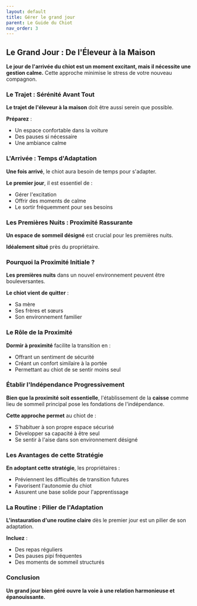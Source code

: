 ```yaml
---
layout: default
title: Gérer le grand jour
parent: Le Guide du Chiot
nav_order: 3
---
```


## **Le Grand Jour : De l'Éleveur à la Maison**

**Le jour de l'arrivée du chiot est un moment excitant, mais il nécessite une gestion calme.** Cette approche minimise le stress de votre nouveau compagnon.

### **Le Trajet : Sérénité Avant Tout**

**Le trajet de l'éleveur à la maison** doit être aussi serein que possible.

**Préparez** :
- Un espace confortable dans la voiture
- Des pauses si nécessaire
- Une ambiance calme

### **L'Arrivée : Temps d'Adaptation**

**Une fois arrivé**, le chiot aura besoin de temps pour s'adapter.

**Le premier jour**, il est essentiel de :
- Gérer l'excitation
- Offrir des moments de calme
- Le sortir fréquemment pour ses besoins

### **Les Premières Nuits : Proximité Rassurante**

**Un espace de sommeil désigné** est crucial pour les premières nuits.

**Idéalement situé** près du propriétaire.

### **Pourquoi la Proximité Initiale ?**

**Les premières nuits** dans un nouvel environnement peuvent être bouleversantes.

**Le chiot vient de quitter** :
- Sa mère
- Ses frères et sœurs
- Son environnement familier

### **Le Rôle de la Proximité**

**Dormir à proximité** facilite la transition en :
- Offrant un sentiment de sécurité
- Créant un confort similaire à la portée
- Permettant au chiot de se sentir moins seul

### **Établir l'Indépendance Progressivement**

**Bien que la proximité soit essentielle**, l'établissement de la **caisse** comme lieu de sommeil principal pose les fondations de l'indépendance.

**Cette approche permet** au chiot de :
- S'habituer à son propre espace sécurisé
- Développer sa capacité à être seul
- Se sentir à l'aise dans son environnement désigné

### **Les Avantages de cette Stratégie**

**En adoptant cette stratégie**, les propriétaires :
- Préviennent les difficultés de transition futures
- Favorisent l'autonomie du chiot
- Assurent une base solide pour l'apprentissage

### **La Routine : Pilier de l'Adaptation**

**L'instauration d'une routine claire** dès le premier jour est un pilier de son adaptation.

**Incluez** :
- Des repas réguliers
- Des pauses pipi fréquentes
- Des moments de sommeil structurés

### **Conclusion**

**Un grand jour bien géré ouvre la voie à une relation harmonieuse et épanouissante.** 